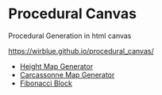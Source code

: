 # Procedural Canvas
Procedural Generation in html canvas

https://wirblue.github.io/procedural_canvas/

* [Height Map Generator](https://wirblue.github.io/procedural_canvas/h_map/index.html)
* [Carcassonne Map Generator](https://wirblue.github.io/procedural_canvas/carcassonne/index.html)
* [Fibonacci Block](https://wirblue.github.io/procedural_canvas/fibonacci/index.html)
